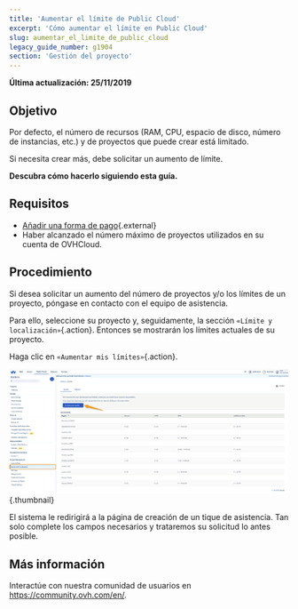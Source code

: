 ```yaml
---
title: 'Aumentar el límite de Public Cloud'
excerpt: 'Cómo aumentar el límite en Public Cloud'
slug: aumentar_el_limite_de_public_cloud
legacy_guide_number: g1904
section: 'Gestión del proyecto'
---
```


**Última actualización: 25/11/2019**

## Objetivo

Por defecto, el número de recursos (RAM, CPU, espacio de disco, número de instancias, etc.) y de proyectos que puede crear está limitado.

Si necesita crear más, debe solicitar un aumento de límite. 

**Descubra cómo hacerlo siguiendo esta guía.**


## Requisitos

- [Añadir una forma de pago](https://docs.ovh.com/es/billing/gestionar-formas-de-pago/){.external}
- Haber alcanzado el número máximo de proyectos utilizados en su cuenta de OVHCloud.

## Procedimiento

Si desea solicitar un aumento del número de proyectos y/o los límites de un proyecto, póngase en contacto con el equipo de asistencia.

Para ello, seleccione su proyecto y, seguidamente, la sección `«Límite y localización»`{.action}. Entonces se mostrarán los límites actuales de su proyecto.

Haga clic en `«Aumentar mis límites»`{.action}.

![raise-pci-quota](images/raisepciquota1.png){.thumbnail}

El sistema le redirigirá a la página de creación de un tique de asistencia. Tan solo complete los campos necesarios y trataremos su solicitud lo antes posible.

## Más información

Interactúe con nuestra comunidad de usuarios en <https://community.ovh.com/en/>.